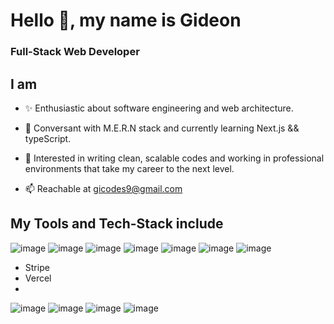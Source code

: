 # Hello 👋, my name is Gideon

### Full-Stack Web Developer

## I am

- ✨ Enthusiastic about software engineering and web architecture.

- 🌱 Conversant with M.E.R.N stack and currently learning Next.js && typeScript.

- 🎯 Interested in writing clean, scalable codes and working in professional environments that take my career to the next level.

- 📫 Reachable at gicodes9@gmail.com 


## My Tools and Tech-Stack include
![image](https://user-images.githubusercontent.com/104095690/223823851-13fde56a-0999-41eb-825c-06ae58aa431a.png) ![image](https://user-images.githubusercontent.com/104095690/223823901-aa3c767e-8a52-4566-8606-ed6045add39d.png) ![image](https://user-images.githubusercontent.com/104095690/223824032-b76026c7-eb9f-41dd-ab1f-f54de09c98ed.png) ![image](https://user-images.githubusercontent.com/104095690/223824138-c42b9f21-a470-4e46-a7ab-4f4eeddb3d27.png) ![image](https://user-images.githubusercontent.com/104095690/223823596-3dea137c-e9d6-49f9-ad3b-055b0053b0de.png) ![image](https://user-images.githubusercontent.com/104095690/223833691-e75792a0-56cf-4b8d-be1c-7bcb0cb28554.png) ![image](https://user-images.githubusercontent.com/104095690/223829517-a7052097-55d1-4d76-99f3-c724216a0815.png)

- Stripe
- Vercel
- 
![image](https://user-images.githubusercontent.com/104095690/223833841-d1adb491-092e-44c8-a519-945d60f4ff61.png) ![image](https://user-images.githubusercontent.com/104095690/223833207-1a606059-a5a7-4884-9950-18c38a61de7e.png) ![image](https://user-images.githubusercontent.com/104095690/223833489-4a010af2-150c-40bd-8155-417c510f937b.png) ![image](https://user-images.githubusercontent.com/104095690/223833076-5dd88fcf-a158-4df2-97f2-73b36f2ef66b.png)


